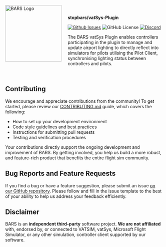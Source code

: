 <img width="180" height="180" align="left" style="float: left; margin: 0 20px 0 0;" alt="BARS Logo" src="https://avatars.githubusercontent.com/u/214760188?s=200&u=9cbb686fd7b3aa1517ecb66825da5aa0e974954e&v=4" />

<br>

**stopbars/vatSys-Plugin**

[![Github Issues](https://img.shields.io/github/issues/stopbars/vatSys-Plugin)](https://github.com/stopbars/vatSys-Plugin/repo)
![GitHub License](https://img.shields.io/github/license/stopbars/vatSys-Plugin)
[![Discord](https://img.shields.io/discord/1323993176318414889.svg?label=&logo=discord&logoColor=ffffff&color=7389D8&labelColor=6A7EC2)](https://stopbars.com/discord)


The BARS vatSys Plugin enables controllers participating in the plugin to manage and update airport lighting to directly reflect into simulators for pilots utilising the Pilot Client, synchronising lighting status between controllers and pilots.

<br>

## Contributing

We encourage and appreciate contributions from the community! To get started, please review our [CONTRIBUTING.md](CONTRIBUTING.md) guide, which covers the following:

- How to set up your development environment
- Code style guidelines and best practices
- Instructions for submitting pull requests
- Testing and verification procedures

Your contributions directly support the ongoing development and improvement of BARS. By getting involved, you help us build a more robust, and feature-rich product that benefits the entire flight sim community.

## Bug Reports and Feature Requests

If you find a bug or have a feature suggestion, please submit an issue [on our GitHub repository](https://github.com/stopbars/repo/issues/new). Please follow and fill in the issue template to the best of your ability to help us address your feedback efficiently.

## Disclaimer

BARS is an **independent third-party** software project. **We are not affiliated** with, endorsed by, or connected to VATSIM, vatSys, Microsoft Flight Simulator, or any other simulation, controller client supported by our software.
